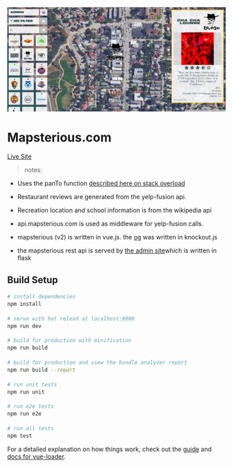 ![alt text](https://github.com/andrewtdunn/mapsterious_fe/blob/master/mapsterious.png "mapsterious")

# Mapsterious.com

<a href="http://www.mapsterious.com" target="_blank">Live Site</a>

> notes:

- Uses the panTo function [described here on stack overload](http://stackoverflow.com/questions/9335150/slow-down-google-panto-function/31203045)

- Restaurant reviews are generated from the yelp-fusion api.

- Recreation location and school information is from the wikipedia api

- api.mapsterious.com is used as middleware for yelp-fusion calls.

- mapsterious (v2) is written in vue.js. the <a href="https://github.com/andrewtdunn/fortGreeneMap" target="_blank">og</a> was written in knockout.js

- the mapsterious rest api is served by <a href="http://api.mapsterious.com" target="_blank">the admin site</a>which is written in flask




## Build Setup

``` bash
# install dependencies
npm install

# serve with hot reload at localhost:8080
npm run dev

# build for production with minification
npm run build

# build for production and view the bundle analyzer report
npm run build --report

# run unit tests
npm run unit

# run e2e tests
npm run e2e

# run all tests
npm test
```

For a detailed explanation on how things work, check out the [guide](http://vuejs-templates.github.io/webpack/) and [docs for vue-loader](http://vuejs.github.io/vue-loader).
